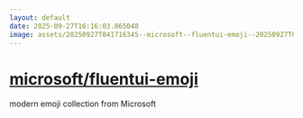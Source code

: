 ```yaml
---
layout: default
date: 2025-09-27T16:16:03.865048
image: assets/20250927T041716345--microsoft--fluentui-emoji--20250927T042655178--cropped.png
---
```


# [microsoft/fluentui-emoji](https://github.com/microsoft/fluentui-emoji)

modern emoji collection from Microsoft

